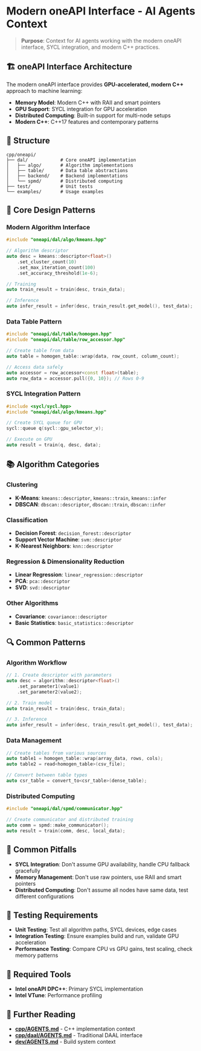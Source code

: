 
# Modern oneAPI Interface - AI Agents Context

> **Purpose**: Context for AI agents working with the modern oneAPI interface, SYCL integration, and modern C++ practices.

## 🏗️ oneAPI Interface Architecture

The modern oneAPI interface provides **GPU-accelerated, modern C++** approach to machine learning:
- **Memory Model**: Modern C++ with RAII and smart pointers
- **GPU Support**: SYCL integration for GPU acceleration  
- **Distributed Computing**: Built-in support for multi-node setups
- **Modern C++**: C++17 features and contemporary patterns

## 📁 Structure
```
cpp/oneapi/
├── dal/            # Core oneAPI implementation
│   ├── algo/       # Algorithm implementations
│   ├── table/      # Data table abstractions  
│   ├── backend/    # Backend implementations
│   └── spmd/       # Distributed computing
├── test/           # Unit tests
└── examples/       # Usage examples
```

## 🔧 Core Design Patterns

### Modern Algorithm Interface
```cpp
#include "oneapi/dal/algo/kmeans.hpp"

// Algorithm descriptor
auto desc = kmeans::descriptor<float>()
    .set_cluster_count(10)
    .set_max_iteration_count(100)
    .set_accuracy_threshold(1e-6);

// Training
auto train_result = train(desc, train_data);

// Inference  
auto infer_result = infer(desc, train_result.get_model(), test_data);
```

### Data Table Pattern
```cpp
#include "oneapi/dal/table/homogen.hpp"
#include "oneapi/dal/table/row_accessor.hpp"

// Create table from data
auto table = homogen_table::wrap(data, row_count, column_count);

// Access data safely
auto accessor = row_accessor<const float>(table);
auto row_data = accessor.pull({0, 10}); // Rows 0-9
```

### SYCL Integration Pattern
```cpp
#include <sycl/sycl.hpp>
#include "oneapi/dal/algo/kmeans.hpp"

// Create SYCL queue for GPU
sycl::queue q(sycl::gpu_selector_v);

// Execute on GPU
auto result = train(q, desc, data);
```

## 📚 Algorithm Categories

### Clustering  
- **K-Means**: `kmeans::descriptor`, `kmeans::train`, `kmeans::infer`
- **DBSCAN**: `dbscan::descriptor`, `dbscan::train`, `dbscan::infer`

### Classification
- **Decision Forest**: `decision_forest::descriptor`
- **Support Vector Machine**: `svm::descriptor`
- **K-Nearest Neighbors**: `knn::descriptor`

### Regression & Dimensionality Reduction
- **Linear Regression**: `linear_regression::descriptor`
- **PCA**: `pca::descriptor`
- **SVD**: `svd::descriptor`

### Other Algorithms
- **Covariance**: `covariance::descriptor`
- **Basic Statistics**: `basic_statistics::descriptor`

## 🔍 Common Patterns

### Algorithm Workflow
```cpp
// 1. Create descriptor with parameters
auto desc = algorithm::descriptor<float>()
    .set_parameter1(value1)
    .set_parameter2(value2);

// 2. Train model
auto train_result = train(desc, train_data);

// 3. Inference
auto infer_result = infer(desc, train_result.get_model(), test_data);
```

### Data Management
```cpp
// Create tables from various sources
auto table1 = homogen_table::wrap(array_data, rows, cols);
auto table2 = read<homogen_table>(csv_file);

// Convert between table types
auto csr_table = convert_to<csr_table>(dense_table);
```

### Distributed Computing
```cpp
#include "oneapi/dal/spmd/communicator.hpp"

// Create communicator and distributed training
auto comm = spmd::make_communicator();
auto result = train(comm, desc, local_data);
```

## 🚫 Common Pitfalls
- **SYCL Integration**: Don't assume GPU availability, handle CPU fallback gracefully
- **Memory Management**: Don't use raw pointers, use RAII and smart pointers
- **Distributed Computing**: Don't assume all nodes have same data, test different configurations

## 🧪 Testing Requirements
- **Unit Testing**: Test all algorithm paths, SYCL devices, edge cases
- **Integration Testing**: Ensure examples build and run, validate GPU acceleration
- **Performance Testing**: Compare CPU vs GPU gains, test scaling, check memory patterns

## 🔧 Required Tools
- **Intel oneAPI DPC++**: Primary SYCL implementation
- **Intel VTune**: Performance profiling

## 📖 Further Reading
- **[cpp/AGENTS.md](../AGENTS.md)** - C++ implementation context
- **[cpp/daal/AGENTS.md](../daal/AGENTS.md)** - Traditional DAAL interface
- **[dev/AGENTS.md](../../dev/AGENTS.md)** - Build system context
